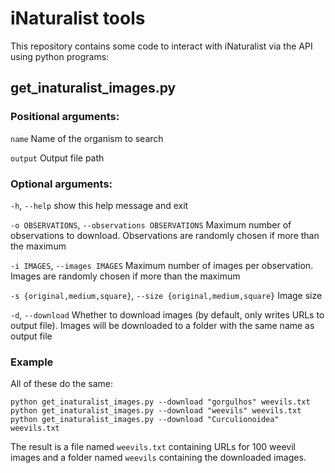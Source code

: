 # iNaturalist tools

This repository contains some code to interact with iNaturalist via the API using python programs:

## get_inaturalist_images.py 

### Positional arguments:

  `name`                  Name of the organism to search

  `output`                Output file path

### Optional arguments:

  `-h`, `--help`            show this help message and exit

  `-o OBSERVATIONS`, `--observations OBSERVATIONS`
                        Maximum number of observations to download.
                        Observations are randomly chosen if more than the
                        maximum

  `-i IMAGES`, `--images IMAGES`
                        Maximum number of images per observation. Images are
                        randomly chosen if more than the maximum

  `-s {original,medium,square}`, `--size {original,medium,square}`
                        Image size

  `-d`, `--download`        Whether to download images (by default, only writes
                        URLs to output file). Images will be downloaded to a
                        folder with the same name as output file
                        
### Example

All of these do the same:

`python get_inaturalist_images.py --download "gorgulhos" weevils.txt`
`python get_inaturalist_images.py --download "weevils" weevils.txt`
`python get_inaturalist_images.py --download "Curculionoidea" weevils.txt`

The result is a file named `weevils.txt` containing URLs for 100 weevil images and a folder named `weevils` containing the downloaded images.
